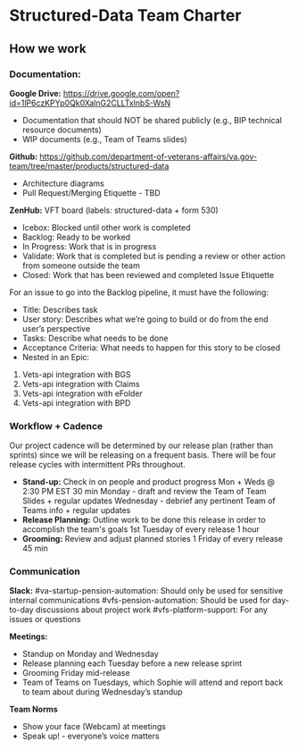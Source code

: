 # Structured-Data Team Charter

## How we work

### Documentation:
**Google Drive:** https://drive.google.com/open?id=1lP6czKPYp0Qk0XalnG2CLLTxlnbS-WsN 
- Documentation that should NOT be shared publicly (e.g., BIP technical resource documents)
- WIP documents (e.g., Team of Teams slides)

**Github:** https://github.com/department-of-veterans-affairs/va.gov-team/tree/master/products/structured-data
- Architecture diagrams
- Pull Request/Merging Etiquette - TBD

**ZenHub:** VFT board (labels: structured-data + form 530)
- Icebox: Blocked until other work is completed
- Backlog: Ready to be worked
- In Progress: Work that is in progress
- Validate: Work that is completed but is pending a review or other action from someone outside the team
- Closed: Work that has been reviewed and completed
Issue Etiquette

For an issue to go into the Backlog pipeline, it must have the following:
- Title: Describes task
- User story: Describes what we’re going to build or do from the end user’s perspective
- Tasks: Describe what needs to be done
- Acceptance Criteria: What needs to happen for this story to be closed
- Nested in an Epic:
1. Vets-api integration with BGS
2. Vets-api integration with Claims
3. Vets-api integration with eFolder
4. Vets-api integration with BPD
 
### Workflow + Cadence
Our project cadence will be determined by our release plan (rather than sprints) since we will be releasing on a frequent basis. There will be four release cycles with intermittent PRs throughout.

- **Stand-up:** Check in on people and product progress
Mon + Weds @ 2:30 PM EST
30 min
Monday - draft and review the Team of Team Slides + regular updates
Wednesday - debrief any pertinent Team of Teams info + regular updates
- **Release Planning:** Outline work to be done this release in order to accomplish the team's goals
1st Tuesday of every release
1 hour
- **Grooming:** Review and adjust planned stories
1 Friday of every release
45 min

### Communication
**Slack:**
#va-startup-pension-automation: Should only be used for sensitive internal communications
#vfs-pension-automation: Should be used for day-to-day discussions about project work
#vfs-platform-support: For any issues or questions

**Meetings:**
- Standup on Monday and Wednesday
- Release planning each Tuesday before a new release sprint
- Grooming Friday mid-release
- Team of Teams on Tuesdays, which Sophie will attend and report back to team about during Wednesday’s standup

**Team Norms**
- Show your face (Webcam) at meetings
- Speak up! - everyone’s voice matters
 

